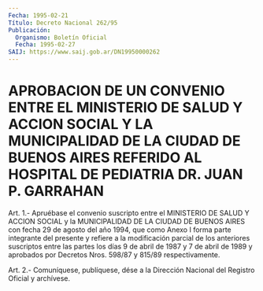 ```yaml
---
Fecha: 1995-02-21
Título: Decreto Nacional 262/95
Publicación:
  Organismo: Boletín Oficial
  Fecha: 1995-02-27
SAIJ: https://www.saij.gob.ar/DN19950000262
---
```

# APROBACION DE UN CONVENIO ENTRE EL MINISTERIO DE SALUD Y ACCION SOCIAL Y LA MUNICIPALIDAD DE LA CIUDAD DE BUENOS AIRES REFERIDO AL HOSPITAL DE PEDIATRIA DR. JUAN P. GARRAHAN

<a id="1"></a>
Art. 1.- Apruébase el convenio suscripto entre el MINISTERIO DE SALUD  Y  ACCION  SOCIAL  y la MUNICIPALIDAD DE LA CIUDAD DE BUENOS AIRES con fecha 29 de agosto  del  año 1994, que como Anexo I forma parte integrante del presente y refiere  a  la modificación parcial de los anteriores suscriptos entre las partes  los  días 9 de abril de 1987 y 7 de abril de 1989 y aprobados por Decretos  Nros. 598/87 y 815/89 respectivamente.

<a id="2"></a>
Art. 2.- Comuníquese, publíquese, dése a la Dirección Nacional del Registro Oficial y archívese.